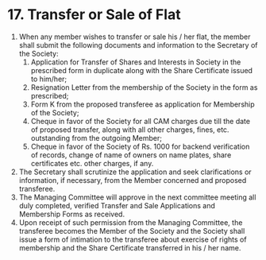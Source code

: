 # 17. Transfer or Sale of Flat

<ol class="main-list">
<li class="custom-number" data-num="17.1">When any member wishes to transfer or sale his / her flat, the member shall submit the following documents and information to the Secretary of the Society:
    <ol class="sub-list">
        <li class="custom-number" data-num="17.1.1">Application for Transfer of Shares and Interests in Society in the prescribed form in duplicate along with the Share Certificate issued to him/her;</li>
        <li class="custom-number" data-num="17.1.2">Resignation Letter from the membership of the Society in the form as prescribed;</li>
        <li class="custom-number" data-num="17.1.3">Form K from the proposed transferee as application for Membership of the Society;</li>
        <li class="custom-number" data-num="17.1.4">Cheque in favor of the Society for all CAM charges due till the date of proposed transfer, along with all other charges, fines, etc. outstanding from the outgoing Member;</li>
        <li class="custom-number" data-num="17.1.5">Cheque in favor of the Society of Rs. 1000 for backend verification of records, change of name of owners on name plates, share certificates etc. other charges, if any.</li>
    </ol>
</li>

<li class="custom-number" data-num="17.2">The Secretary shall scrutinize the application and seek clarifications or information, if necessary, from the Member concerned and proposed transferee.</li>

<li class="custom-number" data-num="17.3">The Managing Committee will approve in the next committee meeting all duly completed, verified Transfer and Sale Applications and Membership Forms as received.</li>

<li class="custom-number" data-num="17.4">Upon receipt of such permission from the Managing Committee, the transferee becomes the Member of the Society and the Society shall issue a form of intimation to the transferee about exercise of rights of membership and the Share Certificate transferred in his / her name.</li>
</ol>